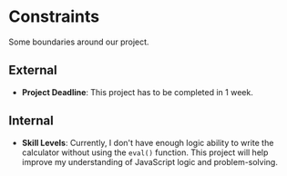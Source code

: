 # Constraints

Some boundaries around our project.

## External

- **Project Deadline**: This project has to be completed in 1 week.

## Internal

- **Skill Levels**: Currently, I don't have enough logic ability to write the calculator without using the `eval()` function. This project will help improve my understanding of JavaScript logic and problem-solving.
